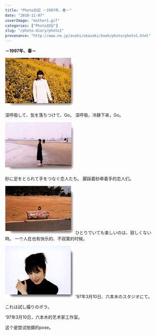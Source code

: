 ```yaml
---
title: "Photo日記 －1997年、春－"
date: "2010-11-07"
coverImage: "mother1.gif"
categories: ["Photo日記"]
slug: "/photo-diary/photo1"
provenance: "http://www.ne.jp/asahi/okazaki/book/photo/photo1.html"
---
```


**－1997年、春－**

![](images/mother1.gif "mother1")

深呼吸して、気を落ちつけて、Go。 深呼吸，冷静下来，Go。

[![](images/kasai3.gif "kasai3")](https://forritz.org/home/wp-content/uploads/2010/11/kasai3.gif)

砂に足をとられて手をつなぐ恋人たち。 脚踩着砂牵着手的恋人们。

[![](images/kasai1.gif "kasai1")](https://forritz.org/home/wp-content/uploads/2010/11/kasai1.gif) ひとりでいても楽しいのは、寂しくない時。 一个人在也有快乐的、不寂寞的时候。

[![](images/studio1.gif "studio1")](https://forritz.org/home/wp-content/uploads/2010/11/studio1.gif) '97年3月10日、六本木のスタジオにて。

これは試し撮りのポラ。

'97年3月10日，六本木的艺术家工作室。

这个是尝试拍摄的pose。
